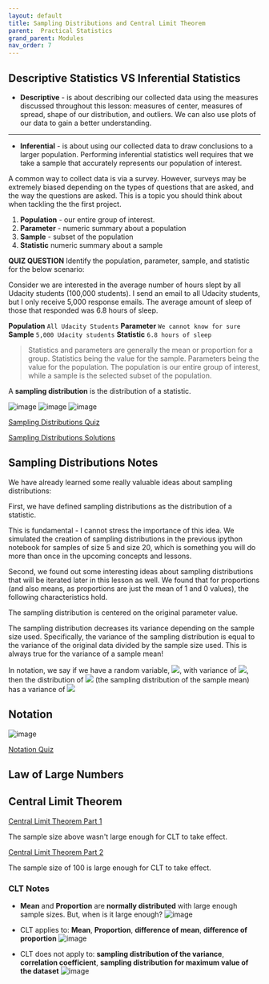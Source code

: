 ```yaml
---
layout: default
title: Sampling Distributions and Central Limit Theorem
parent:  Practical Statistics
grand_parent: Modules
nav_order: 7
---
```


## Descriptive Statistics VS Inferential Statistics

 * **Descriptive** - is about describing our collected data using the measures discussed throughout this lesson: measures of center, measures of spread, shape of our distribution, and outliers. We can also use plots of our data to gain a better understanding.

 ---

 * **Inferential** -  is about using our collected data to draw conclusions to a larger population. Performing inferential statistics well requires that we take a sample that accurately represents our population of interest.

A common way to collect data is via a survey. However, surveys may be extremely biased depending on the types of questions that are asked, and the way the questions are asked. This is a topic you should think about when tackling the the first project.

1. **Population** - our entire group of interest.
2. **Parameter** - numeric summary about a population
3. **Sample** - subset of the population
4. **Statistic** numeric summary about a sample

**QUIZ QUESTION**
Identify the population, parameter, sample, and statistic for the below scenario:

Consider we are interested in the average number of hours slept by all Udacity students (100,000 students). I send an email to all Udacity students, but I only receive 5,000 response emails. The average amount of sleep of those that responded was 6.8 hours of sleep.

**Population** `All Udacity Students`
**Parameter** `We cannot know for sure`
**Sample** `5,000 Udacity students`
**Statistic** `6.8 hours of sleep`


>Statistics and parameters are generally the mean or proportion for a group. Statistics being the value for the sample. Parameters being the value for the population. The population is our entire group of interest, while a sample is the selected subset of the population.

A **sampling distribution** is the distribution of a statistic.

![image](/practical_statistics/003.png)
![image](/practical_statistics/004.png)
![image](/practical_statistics/005.png)

[Sampling Distributions Quiz](https://nbviewer.jupyter.org/github/m-soro/Data_Analyst/blob/main/modules/practical_statistics/Sampling_Distributions_Quiz.ipynb)

[Sampling Distributions Solutions](https://nbviewer.jupyter.org/github/m-soro/Data_Analyst/blob/main/modules/practical_statistics/Sampling_Distributions_Solutions.ipynb)


## Sampling Distributions Notes

We have already learned some really valuable ideas about sampling distributions:

First, we have defined sampling distributions as the distribution of a statistic.

This is fundamental - I cannot stress the importance of this idea. We simulated the creation of sampling distributions in the previous ipython notebook for samples of size 5 and size 20, which is something you will do more than once in the upcoming concepts and lessons.

Second, we found out some interesting ideas about sampling distributions that will be iterated later in this lesson as well. We found that for proportions (and also means, as proportions are just the mean of 1 and 0 values), the following characteristics hold.

The sampling distribution is centered on the original parameter value.

The sampling distribution decreases its variance depending on the sample size used. Specifically, the variance of the sampling distribution is equal to the variance of the original data divided by the sample size used. This is always true for the variance of a sample mean!

In notation, we say if we have a random variable, <img src="https://render.githubusercontent.com/render/math?math=\LARGE\bar{X}">, with variance of <img src="https://render.githubusercontent.com/render/math?math=\LARGE\sigma^{2}">, then the distribution of <img src="https://render.githubusercontent.com/render/math?math=\LARGE\bar{X}"> (the sampling distribution of the sample mean) has a variance of <img src="https://render.githubusercontent.com/render/math?math=\LARGE\frac{\sigma^{2}}{n}">


## Notation

![image](/practical_statistics/notation_img.png)

[Notation Quiz](https://nbviewer.jupyter.org/github/m-soro/Data_Analyst/blob/main/modules/practical_statistics/Notation.ipynb)

## Law of Large Numbers

## Central Limit Theorem

[Central Limit Theorem Part 1](https://nbviewer.jupyter.org/github/m-soro/Data_Analyst/blob/main/modules/practical_statistics/Central_Limit_Theorem.ipynb)

The sample size above wasn't large enough for CLT to take effect.

[Central Limit Theorem Part 2](https://nbviewer.jupyter.org/github/m-soro/Data_Analyst/blob/main/modules/practical_statistics/Central_Limit_Theorem_Part_2.ipynb)

The sample size of 100 is large enough for CLT to take effect.

### CLT Notes

* **Mean** and **Proportion** are **normally distributed** with large enough sample sizes. But, when is it large enough?
![image](/practical_statistics/006.png)

* CLT applies to: **Mean**, **Proportion**, **difference of mean**, **difference of proportion**
![image](/practical_statistics/007.png)

* CLT does not apply to: **sampling distribution of the variance**, **correlation coefficient**, **sampling distribution for maximum value of the dataset**
![image](/practical_statistics/008.png)



​
